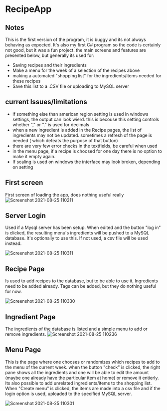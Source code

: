 # RecipeApp

## Notes
This is the first version of the program, it is buggy and its not always behaving as expected. It's also my first C# program so the code is certainly not good,
but it was a fun project. 
the main screens and features are presented below, but generally its used for:
- Saving recipes and their ingredients
- Make a menu for the week of a selection of the recipes above
- making a automated "shopping list" for the ingredients/items needed for these recipes
- Save this list to a .CSV file or uploading to MySQL server 

## current Issues/limitations 

- if something else than american region setting is used in windows settings, the output can look wierd. this is becouse this setting controls whether "," or "." is used for decimals
- when a new ingredient is added in the Recipe pages, the list of ingredients may not be updated. sometimes a refresh of the page is needed ( which defeats the purpose of that button)
- there are very few error checks in the textfields, be careful when used
- in the menu page, if a recipe is choosed for one day there is no option to make it empty again. 
- If scaling is used on windows the interface may look broken, depending on setting



## First screen
First screen of loading the app, does nothing useful really
![Screenshot 2021-08-25 110211](https://user-images.githubusercontent.com/66086794/130761933-15966e2d-12b1-4f95-8ae3-9a437fc56b8d.jpg)

## Server Login
Used if a Mysql server has been setup. When edited and the button "log in" is clicked, the resulting menu's ingredients will be pushed to a MySQL database. 
It's optionally to use this. If not used, a csv file will be used instead. 

![Screenshot 2021-08-25 110311](https://user-images.githubusercontent.com/66086794/130762185-b3a98979-4ab8-40ad-be52-94d1bb9cf711.jpg)

## Recipe Page
Is used to add recipes to the database, but to be able to use it, Ingredients need to be added already. Tags can be added, but they do nothing useful for now. 

![Screenshot 2021-08-25 110330](https://user-images.githubusercontent.com/66086794/130762275-a62b4523-62dd-4fb3-8717-f97e81ae9c5f.jpg)

## Ingredient Page
The ingredients of the database is listed and a simple menu to add or remove ingredients. 
![Screenshot 2021-08-25 110236](https://user-images.githubusercontent.com/66086794/130762346-eedecd4c-839a-4fd4-9139-ba0501a70664.jpg)

## Menu Page
This is the page where one chooses or randomizes which recipes to add to the menu of the current week. when the button "check" is clicked, the right pane shows all the ingredients
and one will be able to edit the amount (maybe one already have the particular item at home) or remove it entierly. Its also possible to add unrelated ingredients/items to the shopping list. 
When "Create menu" is clicked, the items are made into a csv file and if the login option is used, uploaded to the specified MySQL server.

![Screenshot 2021-08-25 110301](https://user-images.githubusercontent.com/66086794/130762390-84207268-3991-46fb-8dcd-60721619b37f.jpg)
